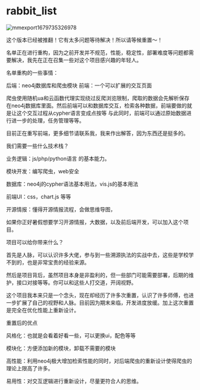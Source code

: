 # rabbit_list
![mmexport1679735326978](https://user-images.githubusercontent.com/43908812/227708265-8259a756-90b9-4b8b-92b8-777054266f19.jpg)

这个版本已经被推翻！它有太多问题等待解决！所以请等候重置～！

名单正在进行重构，因为之前开发并不规范，性能，稳定性，部署难度等问题都需要解决，我先在正在召集一些对这个项目感兴趣的年轻人。

名单重构的一些事情：

后端：neo4j数据库和爬虫模块
前端：一个可以扩展的交互页面

爬虫使用随机ua和云函数代理实现绕过反爬浏览限制，爬取的数据会先解析保存在neo4j数据库里面。然后前端可以和数据库交互，检索各种数据，前端要做的就是让这个交互过程从cypher语言变成点按等
与此同时，前端可以通过原始数据进行进一步的处理，任务管理等等。

目前正在重写前端，更多细节请联系我，我来作出解答，因为东西还是挺多的。

我们需要一些什么技术栈？

业务逻辑：js/php/python语言 的基本能力。

模块开发：编写爬虫，web安全

数据库：neo4j的cypher语法基本用法，vis.js的基本用法

前端UI：css，chart.js 等等

开源情报：懂得开源情报流程，会做思维导图，

如果你正好暑假想要学习开源情报，大数据，以及前后端开发，可以加入这个项目。

项目可以给你带来什么？

首先是人脉，可以认识许多大佬，参与到一些溯源执法的实战中去，这些是学校学不到的，也是非常宝贵的经验来源。

然后是项目背后，虽然项目本身是非盈利的，但一些部门可能需要部署，后期的维护，接口对接等等。你可以和这些人打交道，开阔视野。

这个项目我本来只是一个念头，现在却经历了许多次重置，认识了许多师傅，也进一步扩展了自己的视野和人脉。目前因为期末来临，开发进度放缓。加上这次重置是完全在优化性能上重新设计。

重置后的优点

风格化：也就是会看着好看一些，可以更换ui，配色等等

模块化：方便添加新的模块，卸载不需要的模块

高性能：利用neo4j极大增加检索性能的同时，对后端爬虫的重新设计使得爬虫的理论上限高了许多。

易用性：对交互逻辑进行重新设计，尽量更符合人的思维。

